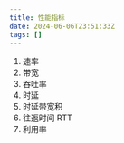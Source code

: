 ```yaml
---
title: 性能指标
date: 2024-06-06T23:51:33Z
tags: []
---
```


1. 速率
2. 带宽
3. 吞吐率
4. 时延
5. 时延带宽积
6. 往返时间 RTT
7. 利用率
